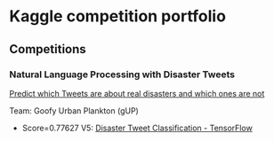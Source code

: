 # Kaggle competition portfolio

## Competitions

### Natural Language Processing with Disaster Tweets

[Predict which Tweets are about real disasters and which ones are not](https://www.kaggle.com/competitions/nlp-getting-started/)

Team: Goofy Urban Plankton (gUP)

- Score=0.77627 V5: [Disaster Tweet Classification - TensorFlow](https://colab.research.google.com/github/msusol/kaggle/blob/main/notebooks/disaster-tweet-classification-tensorflow.ipynb)
